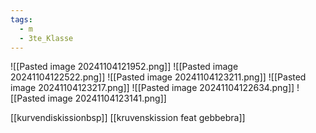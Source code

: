 ```yaml
---
tags:
  - m
  - 3te_Klasse
---
```

![[Pasted image 20241104121952.png]]
![[Pasted image 20241104122522.png]]
![[Pasted image 20241104123211.png]]
![[Pasted image 20241104123217.png]]
![[Pasted image 20241104122634.png]]
![[Pasted image 20241104123141.png]]

[[kurvendiskissionbsp]]
[[kruvenskission feat gebbebra]]